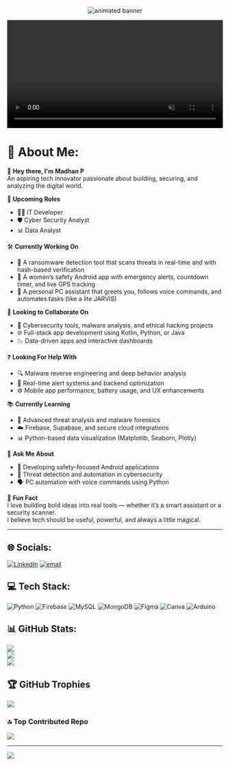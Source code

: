 <!-- ✨ GIF Banner at Top -->
<p align="center">
  <img src="[https://raw.githubusercontent.com/Potential17/Potential17/master/user%20(2).gif](https://camo.githubusercontent.com/84f9d24f2448feec6031f63c6867562d2ba77af7324ead540bcfac0a6397539c/68747470733a2f2f63646e2e6472696262626c652e636f6d2f75736572732f313233353334362f73637265656e73686f74732f333235323338352f6a6f622e676966)" alt="animated banner" />
</p>

<!-- 🎬 Video Banner -->
<p align="center">
  <video width="100%" autoplay loop muted>
    <source src="https://d1jj76g3lut4fe.cloudfront.net/processed/thumb/W362Q03eRItKStgA40.mp4?Expires=1754322474&Signature=r1jckpiUYD9K1B2IlNP3~5dWXtIf-5GWyuXsMXwGsN-x8G5GIm58156UHpZEelBSC~U0uzteQqDgKKmdqip72B~1M-oq5AMvHqxqwYUZ9Pss7p20btTnMvdzxmHPnVT5Pl~Z0x42x~lwdIBBm1nm7b6BFpZ8FOczCr~WJFJu67Pr9CqeuFlEcx~BikpwitivnFC6nPkiic3CZ1fZog9vmozmiq527p7DGOCv5T9qRb~Oe0ifipx~C0z0gf8bmrAxJa5EN5IrUJF-R3Nk2VNVdpbS0qx-WSVLI0T6e5mla1InrihEggWJ5ys5T92UWtw8IheLMu8oexbk5To6XMwCoQ__&Key-Pair-Id=K2YEDJLVZ3XRI#t=0.001" type="video/mp4">
    Your browser does not support the video tag.
  </video>
</p>

# 💫 About Me:
👋 **Hey there, I'm Madhan P**  
An aspiring tech innovator passionate about building, securing, and analyzing the digital world.

🚀 **Upcoming Roles**  
* 👨‍💻 IT Developer  
* 🛡️ Cyber Security Analyst  
* 📊 Data Analyst  

🛠️ **Currently Working On**  
* 🔐 A ransomware detection tool that scans threats in real-time and with hash-based verification  
* 📱 A women’s safety Android app with emergency alerts, countdown timer, and live GPS tracking  
* 🤖 A personal PC assistant that greets you, follows voice commands, and automates tasks (like a lite JARVIS)  

🤝 **Looking to Collaborate On**  
* 🧪 Cybersecurity tools, malware analysis, and ethical hacking projects  
* 🌐 Full-stack app development using Kotlin, Python, or Java  
* 📉 Data-driven apps and interactive dashboards  

❓ **Looking For Help With**  
* 🔍 Malware reverse engineering and deep behavior analysis  
* 🔔 Real-time alert systems and backend optimization  
* ⚙️ Mobile app performance, battery usage, and UX enhancements  

📚 **Currently Learning**  
* 🧬 Advanced threat analysis and malware forensics  
* ☁️ Firebase, Supabase, and secure cloud integrations  
* 📊 Python-based data visualization (Matplotlib, Seaborn, Plotly)  

💬 **Ask Me About**  
* 📲 Developing safety-focused Android applications  
* 🧠 Threat detection and automation in cybersecurity  
* 🗣️ PC automation with voice commands using Python  

🎯 **Fun Fact**  
I love building bold ideas into real tools — whether it’s a smart assistant or a security scanner.  
I believe tech should be useful, powerful, and always a little magical.

---

## 🌐 Socials:
[![LinkedIn](https://img.shields.io/badge/LinkedIn-%230077B5.svg?logo=linkedin&logoColor=white)](https://linkedin.com/in/madhanpofficial)
[![email](https://img.shields.io/badge/Email-D14836?logo=gmail&logoColor=white)](mailto:madhan.p0066@gmail.com)

## 💻 Tech Stack:
![Python](https://img.shields.io/badge/python-3670A0?style=plastic&logo=python&logoColor=ffdd54)
![Firebase](https://img.shields.io/badge/firebase-a08021?style=plastic&logo=firebase&logoColor=ffcd34)
![MySQL](https://img.shields.io/badge/mysql-4479A1.svg?style=plastic&logo=mysql&logoColor=white)
![MongoDB](https://img.shields.io/badge/MongoDB-%234ea94b.svg?style=plastic&logo=mongodb&logoColor=white)
![Figma](https://img.shields.io/badge/figma-%23F24E1E.svg?style=plastic&logo=figma&logoColor=white)
![Canva](https://img.shields.io/badge/Canva-%2300C4CC.svg?style=plastic&logo=Canva&logoColor=white)
![Arduino](https://img.shields.io/badge/-Arduino-00979D?style=plastic&logo=Arduino&logoColor=white)

## 📊 GitHub Stats:
![](https://github-readme-stats.vercel.app/api?username=madhan36363&theme=dark&hide_border=false&include_all_commits=true&count_private=true)  
![](https://nirzak-streak-stats.vercel.app/?user=madhan36363&theme=dark&hide_border=false)  
![](https://github-readme-stats.vercel.app/api/top-langs/?username=madhan36363&theme=dark&hide_border=false&include_all_commits=true&count_private=true&layout=compact)

## 🏆 GitHub Trophies
![](https://github-profile-trophy.vercel.app/?username=madhan36363&theme=radical&no-frame=false&no-bg=true&margin-w=4)

### 🔝 Top Contributed Repo
![](https://github-contributor-stats.vercel.app/api?username=madhan36363&limit=5&theme=dark&combine_all_yearly_contributions=true)

---

[![](https://visitcount.itsvg.in/api?id=madhan36363&icon=0&color=0)](https://visitcount.itsvg.in)

<!-- Proudly created with GPRM ( https://gprm.itsvg.in ) -->
